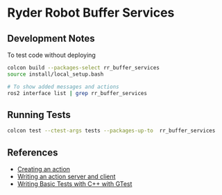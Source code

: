 # Ryder Robot Buffer Services

## Development Notes

To test code without deploying

```bash
colcon build --packages-select rr_buffer_services
source install/local_setup.bash

# To show added messages and actions
ros2 interface list | grep rr_buffer_services
```

## Running Tests

```bash
colcon test --ctest-args tests --packages-up-to  rr_buffer_services
```

## References

* [Creating an action](https://docs.ros.org/en/jazzy/Tutorials/Intermediate/Creating-an-Action.html)
* [Writing an action server and client](https://docs.ros.org/en/jazzy/Tutorials/Intermediate/Writing-an-Action-Server-Client/Cpp.html#writing-an-action-client)
* [Writing Basic Tests with C++ with GTest](https://docs.ros.org/en/humble/Tutorials/Intermediate/Testing/Cpp.html)
